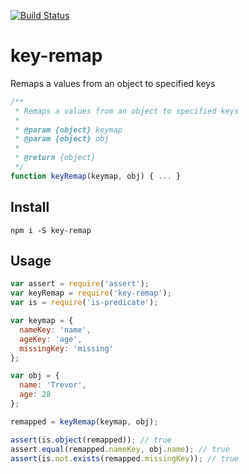 [![Build Status](https://travis-ci.org/landau/key-remap.svg)](https://travis-ci.org/landau/key-remap)

key-remap
=========

Remaps a values from an object to specified keys

```js
/**
 * Remaps a values from an object to specified keys
 *
 * @param {object} keymap
 * @param {object} obj
 *
 * @return {object}
 */
function keyRemap(keymap, obj) { ... }
```

## Install

`npm i -S key-remap`

## Usage

```js
var assert = require('assert');
var keyRemap = require('key-remap');
var is = require('is-predicate');

var keymap = {
  nameKey: 'name',
  ageKey: 'age',
  missingKey: 'missing'
};

var obj = {
  name: 'Trevor',
  age: 28
};

remapped = keyRemap(keymap, obj);

assert(is.object(remapped)); // true
assert.equal(remapped.nameKey, obj.name); // true
assert(is.not.exists(remapped.missingKey)); // true
```
